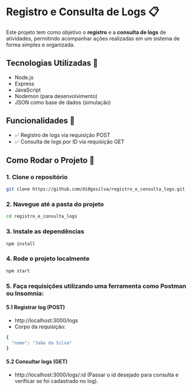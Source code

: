 # Registro e Consulta de Logs 📋

Este projeto tem como objetivo o **registro** e a **consulta de logs** de atividades, permitindo acompanhar ações realizadas em um sistema de forma simples e organizada.

## Tecnologias Utilizadas 🔧

- Node.js
- Express
- JavaScript
- Nodemon (para desenvolvimento)
- JSON como base de dados (simulação)

## Funcionalidades 🚀 

- ✅ Registro de logs via requisição POST
- ✅ Consulta de logs por ID via requisição GET

## Como Rodar o Projeto 🔧

### 1. Clone o repositório

```bash
git clone https://github.com/di0gosilva/registro_e_consulta_logs.git
```

### 2. Navegue até a pasta do projeto

```bash
cd registro_e_consulta_logs
```

### 3. Instale as dependências

```bash
npm install
```

### 4. Rode o projeto localmente

```bash
npm start
```

### 5. Faça requisições utilizando uma ferramenta como Postman ou Insomnia:

#### 5.1 Registrar log (POST)
- http://localhost:3000/logs
- Corpo da requisição:
```bash
{
  "nome": "João da Silva"
}
```
#### 5.2 Consultar logs (GET)
- http://localhost:3000/logs/:id (Passar o id desejado para consulta e verificar se foi cadastrado no log).

